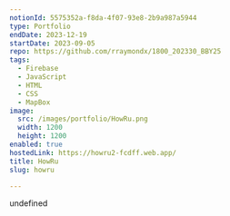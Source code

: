 ```yaml
---
notionId: 5575352a-f8da-4f07-93e8-2b9a987a5944
type: Portfolio
endDate: 2023-12-19
startDate: 2023-09-05
repo: https://github.com/rraymondx/1800_202330_BBY25
tags:
  - Firebase
  - JavaScript
  - HTML
  - CSS
  - MapBox
image:
  src: /images/portfolio/HowRu.png
  width: 1200
  height: 1200
enabled: true
hostedLink: https://howru2-fcdff.web.app/
title: HowRu
slug: howru

---
```

undefined